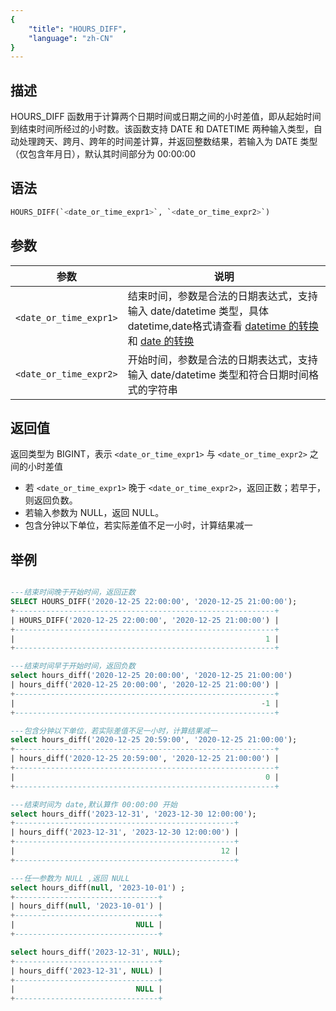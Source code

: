 ```yaml
---
{
    "title": "HOURS_DIFF",
    "language": "zh-CN"
}
---
```


## 描述

HOURS_DIFF 函数用于计算两个日期时间或日期之间的小时差值，即从起始时间到结束时间所经过的小时数。该函数支持 DATE 和 DATETIME 两种输入类型，自动处理跨天、跨月、跨年的时间差计算，并返回整数结果，若输入为 DATE 类型（仅包含年月日），默认其时间部分为 00:00:00


## 语法

```sql
HOURS_DIFF(`<date_or_time_expr1>`, `<date_or_time_expr2>`)
```

## 参数

| 参数 | 说明 |
| ---- | ---- |
| `<date_or_time_expr1>` | 结束时间，参数是合法的日期表达式，支持输入 date/datetime 类型，具体 datetime,date格式请查看 [datetime 的转换](../../../../../current/sql-manual/basic-element/sql-data-types/conversion/datetime-conversion) 和 [date 的转换](../../../../../current/sql-manual/basic-element/sql-data-types/conversion/date-conversion)|
| `<date_or_time_expr2>` | 开始时间，参数是合法的日期表达式，支持输入 date/datetime 类型和符合日期时间格式的字符串 |

## 返回值

返回类型为 BIGINT，表示 `<date_or_time_expr1>` 与 `<date_or_time_expr2>` 之间的小时差值

- 若 `<date_or_time_expr1>` 晚于 `<date_or_time_expr2>`，返回正数；若早于，则返回负数。
- 若输入参数为 NULL，返回 NULL。
- 包含分钟以下单位，若实际差值不足一小时，计算结果减一
## 举例

```sql

---结束时间晚于开始时间，返回正数
SELECT HOURS_DIFF('2020-12-25 22:00:00', '2020-12-25 21:00:00');
+----------------------------------------------------------+
| HOURS_DIFF('2020-12-25 22:00:00', '2020-12-25 21:00:00') |
+----------------------------------------------------------+
|                                                        1 |
+----------------------------------------------------------+

---结束时间早于开始时间，返回负数
select hours_diff('2020-12-25 20:00:00', '2020-12-25 21:00:00')
| hours_diff('2020-12-25 20:00:00', '2020-12-25 21:00:00') |
+----------------------------------------------------------+
|                                                       -1 |
+----------------------------------------------------------+

---包含分钟以下单位，若实际差值不足一小时，计算结果减一
select hours_diff('2020-12-25 20:59:00', '2020-12-25 21:00:00');
+----------------------------------------------------------+
| hours_diff('2020-12-25 20:59:00', '2020-12-25 21:00:00') |
+----------------------------------------------------------+
|                                                        0 |
+----------------------------------------------------------+

---结束时间为 date,默认算作 00:00:00 开始
select hours_diff('2023-12-31', '2023-12-30 12:00:00');
+-------------------------------------------------+
| hours_diff('2023-12-31', '2023-12-30 12:00:00') |
+-------------------------------------------------+
|                                              12 |
+-------------------------------------------------+

---任一参数为 NULL ,返回 NULL
select hours_diff(null, '2023-10-01') ;
+--------------------------------+
| hours_diff(null, '2023-10-01') |
+--------------------------------+
|                           NULL |
+--------------------------------+

select hours_diff('2023-12-31', NULL);
+--------------------------------+
| hours_diff('2023-12-31', NULL) |
+--------------------------------+
|                           NULL |
+--------------------------------+

```
